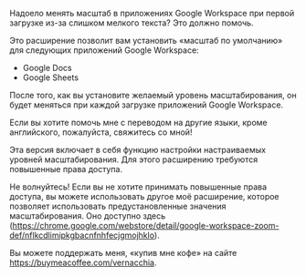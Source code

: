Надоело менять масштаб в приложениях Google Workspace при первой загрузке из-за слишком мелкого текста? Это должно помочь.

Это расширение позволит вам установить «масштаб по умолчанию» для следующих приложений Google Workspace:

- Google Docs
- Google Sheets

После того, как вы установите желаемый уровень масштабирования, он будет меняться при каждой загрузке приложений Google Workspace.

Если вы хотите помочь мне с переводом на другие языки, кроме английского, пожалуйста, свяжитесь со мной!

Эта версия включает в себя функцию настройки настраиваемых уровней масштабирования. Для этого расширению требуются повышенные права доступа.

Не волнуйтесь! Если вы не хотите принимать повышенные права доступа, вы можете использовать другое моё расширение, которое позволяет использовать предустановленные значения масштабирования. Оно доступно здесь (https://chrome.google.com/webstore/detail/google-workspace-zoom-def/nflkcdlimipkgbacnfnhfecjgmojhklo).

Вы можете поддержать меня, «купив мне кофе» на сайте https://buymeacoffee.com/vernacchia.
